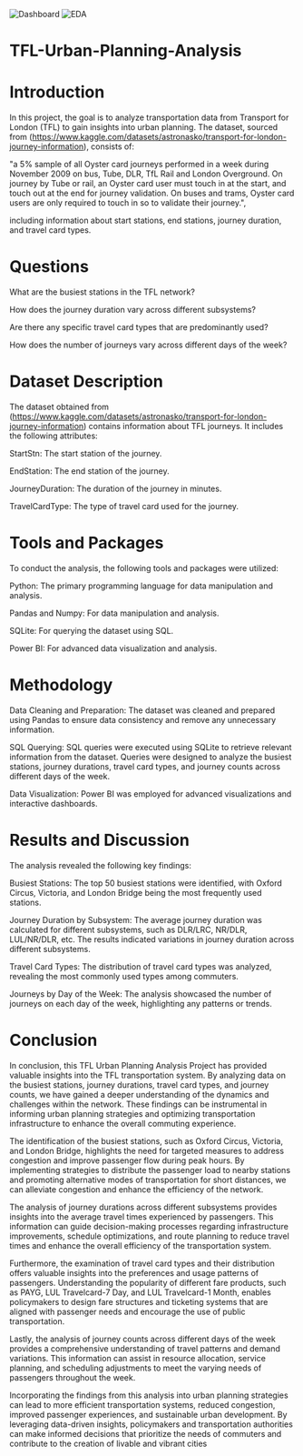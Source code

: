 ![Dashboard](https://github.com/rhtahmd/TFL-Urban-Planning-Analysis/assets/134383166/ab358feb-5711-4549-884d-dba1c86f3ec2)
![EDA](https://github.com/rhtahmd/TFL-Urban-Planning-Analysis/assets/134383166/64aec4bd-27cb-41e8-b576-de7ad81cc9d7)


# TFL-Urban-Planning-Analysis

# Introduction

In this project, the goal is to analyze transportation data from Transport for London (TFL) to gain insights into urban planning. The dataset, sourced from (https://www.kaggle.com/datasets/astronasko/transport-for-london-journey-information), consists of: 

"a 5% sample of all Oyster card journeys performed in a week during November 2009 on bus, Tube, DLR, TfL Rail and London Overground. On journey by Tube or rail, an Oyster card user must touch in at the start, and touch out at the end for journey validation. On buses and trams, Oyster card users are only required to touch in so to validate their journey.", 

including information about start stations, end stations, journey duration, and travel card types.

# Questions

What are the busiest stations in the TFL network?

How does the journey duration vary across different subsystems?

Are there any specific travel card types that are predominantly used?

How does the number of journeys vary across different days of the week?

# Dataset Description
The dataset obtained from (https://www.kaggle.com/datasets/astronasko/transport-for-london-journey-information) contains information about TFL journeys. It includes the following attributes:

StartStn: The start station of the journey.

EndStation: The end station of the journey.

JourneyDuration: The duration of the journey in minutes.

TravelCardType: The type of travel card used for the journey.

# Tools and Packages

To conduct the analysis, the following tools and packages were utilized:

Python: The primary programming language for data manipulation and analysis.

Pandas and Numpy: For data manipulation and analysis.

SQLite: For querying the dataset using SQL.

Power BI: For advanced data visualization and analysis.

# Methodology
Data Cleaning and Preparation: The dataset was cleaned and prepared using Pandas to ensure data consistency and remove any unnecessary information.

SQL Querying: SQL queries were executed using SQLite to retrieve relevant information from the dataset. Queries were designed to analyze the busiest stations, journey durations, travel card types, and journey counts across different days of the week.

Data Visualization: Power BI was employed for advanced visualizations and interactive dashboards.

# Results and Discussion
The analysis revealed the following key findings:

Busiest Stations: The top 50 busiest stations were identified, with Oxford Circus, Victoria, and London Bridge being the most frequently used stations.

Journey Duration by Subsystem: The average journey duration was calculated for different subsystems, such as DLR/LRC, NR/DLR, LUL/NR/DLR, etc. The results indicated variations in journey duration across different subsystems.

Travel Card Types: The distribution of travel card types was analyzed, revealing the most commonly used types among commuters.

Journeys by Day of the Week: The analysis showcased the number of journeys on each day of the week, highlighting any patterns or trends.

# Conclusion

In conclusion, this TFL Urban Planning Analysis Project has provided valuable insights into the TFL transportation system. By analyzing data on the busiest stations, journey durations, travel card types, and journey counts, we have gained a deeper understanding of the dynamics and challenges within the network. These findings can be instrumental in informing urban planning strategies and optimizing transportation infrastructure to enhance the overall commuting experience.

The identification of the busiest stations, such as Oxford Circus, Victoria, and London Bridge, highlights the need for targeted measures to address congestion and improve passenger flow during peak hours. By implementing strategies to distribute the passenger load to nearby stations and promoting alternative modes of transportation for short distances, we can alleviate congestion and enhance the efficiency of the network.

The analysis of journey durations across different subsystems provides insights into the average travel times experienced by passengers. This information can guide decision-making processes regarding infrastructure improvements, schedule optimizations, and route planning to reduce travel times and enhance the overall efficiency of the transportation system.

Furthermore, the examination of travel card types and their distribution offers valuable insights into the preferences and usage patterns of passengers. Understanding the popularity of different fare products, such as PAYG, LUL Travelcard-7 Day, and LUL Travelcard-1 Month, enables policymakers to design fare structures and ticketing systems that are aligned with passenger needs and encourage the use of public transportation.

Lastly, the analysis of journey counts across different days of the week provides a comprehensive understanding of travel patterns and demand variations. This information can assist in resource allocation, service planning, and scheduling adjustments to meet the varying needs of passengers throughout the week.

Incorporating the findings from this analysis into urban planning strategies can lead to more efficient transportation systems, reduced congestion, improved passenger experiences, and sustainable urban development. By leveraging data-driven insights, policymakers and transportation authorities can make informed decisions that prioritize the needs of commuters and contribute to the creation of livable and vibrant cities
